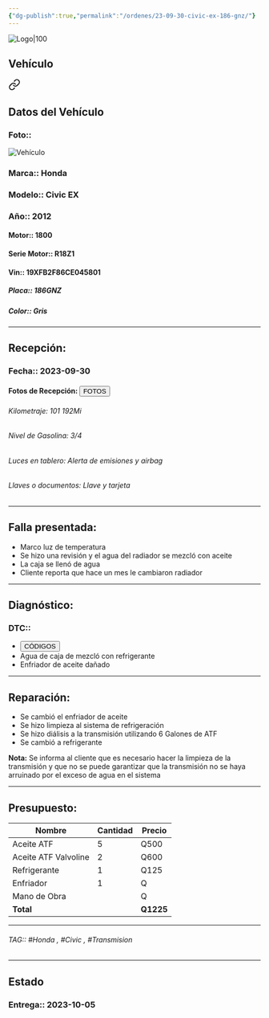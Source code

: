 ```yaml
---
{"dg-publish":true,"permalink":"/ordenes/23-09-30-civic-ex-186-gnz/"}
---
```


![Logo|100](http://drive.google.com/uc?export=view&id=137fl3TIZ0-PU8b-Pt0bsjclwHub_u78G)

## Vehículo

<div class="transclusion internal-embed is-loaded"><a class="markdown-embed-link" href="/vehiculos/honda/civic-186-gnz/#datos-del-vehiculo" aria-label="Open link"><svg xmlns="http://www.w3.org/2000/svg" width="24" height="24" viewBox="0 0 24 24" fill="none" stroke="currentColor" stroke-width="2" stroke-linecap="round" stroke-linejoin="round" class="svg-icon lucide-link"><path d="M10 13a5 5 0 0 0 7.54.54l3-3a5 5 0 0 0-7.07-7.07l-1.72 1.71"></path><path d="M14 11a5 5 0 0 0-7.54-.54l-3 3a5 5 0 0 0 7.07 7.07l1.71-1.71"></path></svg></a><div class="markdown-embed">



## Datos del Vehículo 
### Foto:: 
![Vehículo](http://drive.google.com/uc?export=view&id=1ksXJCe6VfkpIrwg1MQ33XOtLJlsOQ7Cg)

### Marca:: Honda
### Modelo:: Civic EX
### Año:: 2012
#### Motor:: 1800
#### Serie Motor:: R18Z1
#### Vin:: 19XFB2F86CE045801
##### Placa:: 186GNZ
##### Color:: Gris
---


</div></div>


## Recepción:
### Fecha:: 2023-09-30
#### Fotos de Recepción: <a href="http"><button class="btn success">FOTOS</button></a>

###### Kilometraje: 101 192Mi
###### Nivel de Gasolina: 3/4
###### Luces en tablero: Alerta de emisiones y airbag
###### Llaves o documentos: Llave y tarjeta 

---

## Falla presentada:
- Marco luz de temperatura 
- Se hizo una revisión y el agua del radiador se mezcló con aceite 
- La caja se llenó de agua 
- Cliente reporta que hace un mes le cambiaron radiador 


---

## Diagnóstico:
### DTC:: 

- <a href="http"><button class="btn success">CÓDIGOS</button></a>
- Agua de caja de mezcló con refrigerante 
- Enfriador de aceite dañado 

---
## Reparación:
- Se cambió el enfriador de aceite 
- Se hizo limpieza al sistema de refrigeración
- Se hizo diálisis a la transmisión utilizando 6 Galones de ATF 
- Se cambió a refrigerante 

**Nota:** Se informa al cliente que es necesario hacer la limpieza de la transmisión y que no se puede garantizar que la transmisión no se haya arruinado por el exceso de agua en el sistema 

---

## Presupuesto:

| Nombre               | Cantidad | Precio |
| -------------------- | -------- | ------ |
| Aceite ATF           | 5        | Q500   |
| Aceite ATF Valvoline | 2        | Q600   |
| Refrigerante         | 1        | Q125   |
| Enfriador            | 1        | Q      |
| Mano de Obra         |          | Q      |
| **Total**                     |          |  **Q1225**      |

---

###### TAG:: #Honda , #Civic , #Transmision

---

## Estado

### Entrega:: 2023-10-05